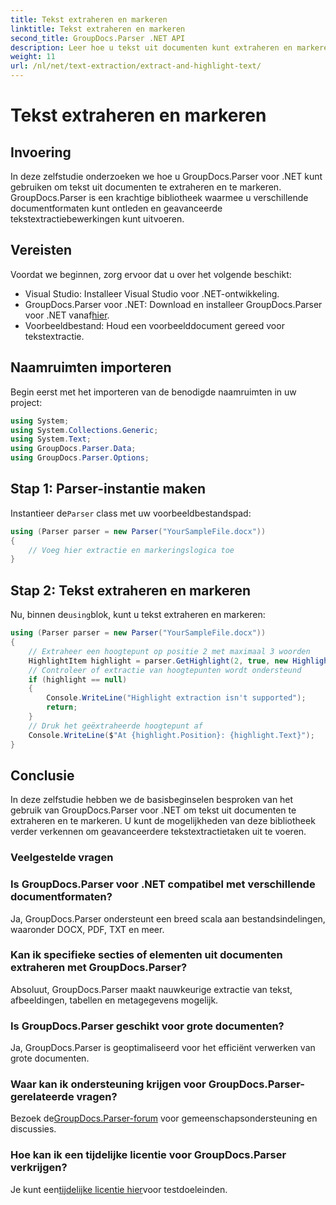 ```yaml
---
title: Tekst extraheren en markeren
linktitle: Tekst extraheren en markeren
second_title: GroupDocs.Parser .NET API
description: Leer hoe u tekst uit documenten kunt extraheren en markeren met GroupDocs.Parser voor .NET. Eenvoudige stappen voor efficiënte tekstextractie in uw .NET-projecten.
weight: 11
url: /nl/net/text-extraction/extract-and-highlight-text/
---
```


# Tekst extraheren en markeren

## Invoering
In deze zelfstudie onderzoeken we hoe u GroupDocs.Parser voor .NET kunt gebruiken om tekst uit documenten te extraheren en te markeren. GroupDocs.Parser is een krachtige bibliotheek waarmee u verschillende documentformaten kunt ontleden en geavanceerde tekstextractiebewerkingen kunt uitvoeren.
## Vereisten
Voordat we beginnen, zorg ervoor dat u over het volgende beschikt:
- Visual Studio: Installeer Visual Studio voor .NET-ontwikkeling.
-  GroupDocs.Parser voor .NET: Download en installeer GroupDocs.Parser voor .NET vanaf[hier](https://releases.groupdocs.com/parser/net/).
- Voorbeeldbestand: Houd een voorbeelddocument gereed voor tekstextractie.

## Naamruimten importeren
Begin eerst met het importeren van de benodigde naamruimten in uw project:
```csharp
using System;
using System.Collections.Generic;
using System.Text;
using GroupDocs.Parser.Data;
using GroupDocs.Parser.Options;
```
## Stap 1: Parser-instantie maken
 Instantieer de`Parser` class met uw voorbeeldbestandspad:
```csharp
using (Parser parser = new Parser("YourSampleFile.docx"))
{
    // Voeg hier extractie en markeringslogica toe
}
```
## Stap 2: Tekst extraheren en markeren
 Nu, binnen de`using`blok, kunt u tekst extraheren en markeren:
```csharp
using (Parser parser = new Parser("YourSampleFile.docx"))
{
    // Extraheer een hoogtepunt op positie 2 met maximaal 3 woorden
    HighlightItem highlight = parser.GetHighlight(2, true, new HighlightOptions(3));
    // Controleer of extractie van hoogtepunten wordt ondersteund
    if (highlight == null)
    {
        Console.WriteLine("Highlight extraction isn't supported");
        return;
    }
    // Druk het geëxtraheerde hoogtepunt af
    Console.WriteLine($"At {highlight.Position}: {highlight.Text}");
}
```

## Conclusie
In deze zelfstudie hebben we de basisbeginselen besproken van het gebruik van GroupDocs.Parser voor .NET om tekst uit documenten te extraheren en te markeren. U kunt de mogelijkheden van deze bibliotheek verder verkennen om geavanceerdere tekstextractietaken uit te voeren.

### Veelgestelde vragen
### Is GroupDocs.Parser voor .NET compatibel met verschillende documentformaten?
Ja, GroupDocs.Parser ondersteunt een breed scala aan bestandsindelingen, waaronder DOCX, PDF, TXT en meer.
### Kan ik specifieke secties of elementen uit documenten extraheren met GroupDocs.Parser?
Absoluut, GroupDocs.Parser maakt nauwkeurige extractie van tekst, afbeeldingen, tabellen en metagegevens mogelijk.
### Is GroupDocs.Parser geschikt voor grote documenten?
Ja, GroupDocs.Parser is geoptimaliseerd voor het efficiënt verwerken van grote documenten.
### Waar kan ik ondersteuning krijgen voor GroupDocs.Parser-gerelateerde vragen?
 Bezoek de[GroupDocs.Parser-forum](https://forum.groupdocs.com/c/parser/17) voor gemeenschapsondersteuning en discussies.
### Hoe kan ik een tijdelijke licentie voor GroupDocs.Parser verkrijgen?
 Je kunt een[tijdelijke licentie hier](https://purchase.groupdocs.com/temporary-license/)voor testdoeleinden.